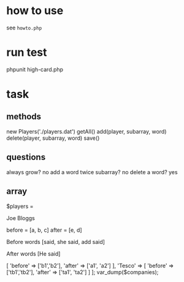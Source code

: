 # how to use

see `howto.php`

# run test

phpunit high-card.php

# task

## methods

new Players('./players.dat')
getAll()
add(player, subarray, word)
delete(player, subarray, word)
save()

## questions

always grow? no
add a word twice subarray? no
delete a word? yes

## array

$players =

Joe Bloggs

before = [a, b, c]
after = [e, d]

Before words
[said, she said, add said]

After words
[He said]

<?php

$companies = [
  'Next' => [
    'before' => ['b1','b2'],
    'after' => ['a1', 'a2']
  ],
  'Tesco' => [
    'before' => ['tb1','tb2'],
    'after' => ['ta1', 'ta2']
  ]
];

var_dump($companies);
